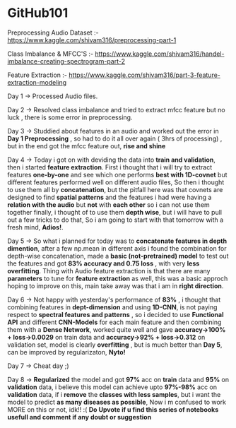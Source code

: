 # GitHub101
Preprocessing Audio Dataset :- https://www.kaggle.com/shivam316/preprocessing-part-1 

Class Imbalance & MFCC'S :- https://www.kaggle.com/shivam316/handel-imbalance-creating-spectrogram-part-2

Feature Extraction :- https://www.kaggle.com/shivam316/part-3-feature-extraction-modeling

Day 1 -> Processed Audio files.

Day 2 ->  Resolved class imbalance and tried to extract mfcc feature but no luck , there is some error in preprocessing.

Day 3 -> Studdied about features in an audio and worked out the error in **Day 1 Preprocessing** , so had to do it all over again
          ( 3hrs of processing) , but in the end got the mfcc feature out, **rise and shine**
          
Day 4 -> Today i got on with deviding the data into **train and validation**, then i started **feature extraction**.
          First i thought that i will try to extract features **one-by-one** and see which one performs **best with 1D-covnet** but different
          features performed well on different audio files,
          So then i thought to use them all by **concatenation**, but the pitfall here was that covnets are designed to find **spatial patterns**
          and the features i had were having a **relation with the audio** but **not** with **each other** so i can not use them together
          finally, i thought of to use them **depth wise**, but i will have to pull out a few tricks to do that,
          So i am going to start with that tomorrow with a fresh mind, **Adios!**.
          
Day 5 -> So what i planned for today was to **concatenate features in depth dimention**, after a few np.mean in different axis i found the combination
          for depth-wise concatenation, made a **basic (not-pretrained) model** to test out the features and got **83% accuracy and 0.75 loss** , with very
          **less overfitting**.
          Thing with Audio feature extraction is that there are many **parameters** to tune for **feature extraction** as well, this was a basic approch
          hoping to improve on this, main take away was that i am in **right direction**.

Day 6 -> Not happy with yesterday's performance of **83%** , i thought that combining features in **dept-dimension** and using **1D-CNN**, is not paying
          respect to **spectral features and patterns** , so i decided to use **Functional API** and different **CNN-Models** for each main feature and then combining 
          them with a **Dense Network**, worked quite well  and gave **accuracy->100% + loss->0.0029** on train data and **accuracy->92% + loss->0.312**
          on validation set, model is clearly **overfitting** , but is much better than **Day 5**, can be improved by regularizaton, **Nyto!**

Day 7 -> Cheat day ;)

Day 8 -> **Regularized** the model and got **97%** acc on **train** data and **95%** on **validation** data, i believe this model can achieve upto **97%-98%** acc
          on **validation** data, if i **remove** the **classes with less samples**, but i want the model to predict **as many diseases as possible**,
          Now i m confused to work MORE on this or not, idk!! :( 
          **Do Upvote if u find this series of notebooks usefull and comment if any doubt or suggestion**
